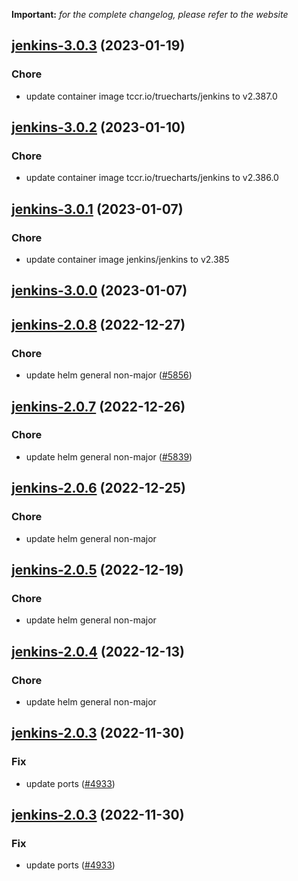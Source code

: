 **Important:**
*for the complete changelog, please refer to the website*




## [jenkins-3.0.3](https://github.com/truecharts/charts/compare/jenkins-3.0.2...jenkins-3.0.3) (2023-01-19)

### Chore

- update container image tccr.io/truecharts/jenkins to v2.387.0
  
  


## [jenkins-3.0.2](https://github.com/truecharts/charts/compare/jenkins-3.0.1...jenkins-3.0.2) (2023-01-10)

### Chore

- update container image tccr.io/truecharts/jenkins to v2.386.0
  
  


## [jenkins-3.0.1](https://github.com/truecharts/charts/compare/jenkins-3.0.0...jenkins-3.0.1) (2023-01-07)

### Chore

- update container image jenkins/jenkins to v2.385
  
  


## [jenkins-3.0.0](https://github.com/truecharts/charts/compare/jenkins-2.0.8...jenkins-3.0.0) (2023-01-07)




## [jenkins-2.0.8](https://github.com/truecharts/charts/compare/jenkins-2.0.7...jenkins-2.0.8) (2022-12-27)

### Chore

- update helm general non-major ([#5856](https://github.com/truecharts/charts/issues/5856))
  
  


## [jenkins-2.0.7](https://github.com/truecharts/charts/compare/jenkins-2.0.6...jenkins-2.0.7) (2022-12-26)

### Chore

- update helm general non-major ([#5839](https://github.com/truecharts/charts/issues/5839))
  
  


## [jenkins-2.0.6](https://github.com/truecharts/charts/compare/jenkins-2.0.5...jenkins-2.0.6) (2022-12-25)

### Chore

- update helm general non-major
  
  


## [jenkins-2.0.5](https://github.com/truecharts/charts/compare/jenkins-2.0.4...jenkins-2.0.5) (2022-12-19)

### Chore

- update helm general non-major
  
  


## [jenkins-2.0.4](https://github.com/truecharts/charts/compare/jenkins-2.0.3...jenkins-2.0.4) (2022-12-13)

### Chore

- update helm general non-major
  
  


## [jenkins-2.0.3](https://github.com/truecharts/charts/compare/jenkins-2.0.1...jenkins-2.0.3) (2022-11-30)

### Fix

- update ports ([#4933](https://github.com/truecharts/charts/issues/4933))
  
  


## [jenkins-2.0.3](https://github.com/truecharts/charts/compare/jenkins-2.0.1...jenkins-2.0.3) (2022-11-30)

### Fix

- update ports ([#4933](https://github.com/truecharts/charts/issues/4933))
  
  
